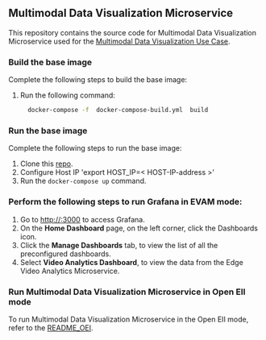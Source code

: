 ## Multimodal Data Visualization Microservice

This repository contains the source code for Multimodal Data Visualization Microservice used for the [Multimodal Data Visualization Use Case](https://www.intel.com/content/www/us/en/developer/articles/technical/multimodal-data-visualization.html).

### Build the base image

Complete the following steps to build the base image:

1. Run the following command:

   ```sh
     docker-compose -f  docker-compose-build.yml  build
   ```

### Run the base image

Complete the following steps to run the base image:

1. Clone this [repo](https://github.com/intel/multimodal-data-visualization).
2. Configure Host IP 'export HOST_IP=< HOST-IP-address >'
3. Run the `docker-compose up` command.

### Perform the following steps to run Grafana in EVAM mode:
1. Go to [http://<IP-Address>:3000](http://localhost:3000) to access Grafana.
2. On the **Home Dashboard** page, on the left corner, click the Dashboards icon.
3. Click the **Manage Dashboards** tab, to view the list of all the preconfigured dashboards.
4. Select **Video Analytics Dashboard**, to view the data from the Edge Video Analytics Microservice.

### Run Multimodal Data Visualization Microservice in Open EII mode

To run Multimodal Data Visualization Microservice in the Open EII mode, refer to the [README_OEI](README_OEI.md).

